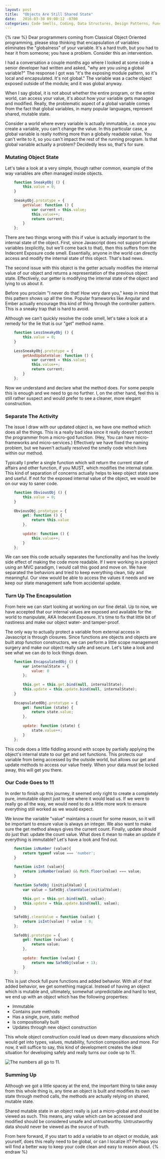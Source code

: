 ```yaml
---
layout: post
title:  "Objects Are Still Shared State"
date:   2016-03-30 09:00:12 -0700
categories: Code Smells, Coding, Data Structures, Design Patterns, Functional Programming, Javascript
---
```

{% raw %}
Dear programmers coming from Classical Object Oriented programming, please stop thinking that encapsulation of variables eliminates the "globalness" of your variable. It's a hard truth, but you had to hear it from someone; you have a problem. Consider this an intervention.

I had a conversation a couple months ago where I looked at some code a senior developer had written and asked, "why are you using a global variable?"  The response I got was "it's the exposing module pattern, so it's local and encapsulated. It's not global."  The variable was a cache object exposed outside of the module; and it was global anyway.

When I say global, it is not about whether the entire program, or the entire world, can access your value, it's about how your variable gets managed and modified. Really, the problematic aspect of a global variable comes from the fact that global variables, in many popular languages, represent shared, mutable state.

Consider a world where every variable is actually immutable, i.e. once you create a variable, you can't change the value.  In this particular case, a global variable is really nothing more than a globally readable value.  You can't write to it, so you can't impact the rest of the running program.  Is that global variable actually a problem?  Decidedly less so, that's for sure.

<h3>Mutating Object State</h3>

Let's take a look at a very simple, though rather common, example of the way variables are often managed inside objects.

```javascript
    function SneakyObj () {
        this.value = 0;
    }
    
    SneakyObj.prototype = {
        getValue: function () {
            var current = this.value;
            this.value++;
            return current;
        }
    };
```

There are two things wrong with this if value is actually important to the internal state of the object.  First, since Javascript does not support private variables (explicitly, but we'll come back to that), then this suffers from the Indecent Exposure code smell.  Essentially, anyone in the world can directly access and modify the internal state of this object.  That's bad news.

The second issue with this object is the getter actually modifies the internal value of our object and returns a representation of the previous object state.  Effectively, our getter is modifying the internal state of the object and lying to us about it.

Before you proclaim "I never do that! How very dare you," keep in mind that this pattern shows up all the time.  Popular frameworks like Angular and Ember actually encourage this kind of thing through the controller pattern.  This is a sneaky trap that is hard to avoid.

Although we can't quickly resolve the code smell, let's take a look at a remedy for the lie that is our "get" method name.

```javascript
    function LessSneakyObj () {
        this.value = 0;
    }
    
    LessSneakyObj.prototype = {
        getAndUpdateValue: function () {
            var current = this.value;
            this.value++;
            return current;
        }
    };
```

Now we understand and declare what the method does.  For some people this is enough and we need to go no further.  I, on the other hand, feel this is still rather suspect and would prefer to see a cleaner, more elegant construction.

<h3>Separate The Activity</h3>

The issue I draw with our updated object is, we have one method which does all the things.  This is a really bad idea since it really doesn't protect the programmer from a micro-god function.  (Hey, You can have micro-frameworks and micro-services.) Effectively we have fixed the naming problem, but we haven't actually resolved the smelly code which lives within our method.

Typically I prefer a single function which will return the current state of affairs and other function, if you MUST, which modifies the internal state.  This kind of separation of concerns actually helps to keep object state sane and useful.  If not for the exposed internal value of the object, we would be on our way to saner code.

```javascript
    function ObviousObj () {
        this.value = 0;
    }
    
    ObviousObj.prototype = {
        get: function () {
            return this.value
        },
        
        update: function () {
            this.value++;
        }
    };
```

We can see this code actually separates the functionality and has the lovely side effect of making the code more readable. If I were working in a project using an MVC paradigm, I would call this good and move on.  We have separated the behaviors and tried to keep everything clean, tidy and meaningful.  Our view would be able to access the values it needs and we keep our state management safe from accidental update.

<h3>Turn Up The Encapsulation</h3>

From here we can start looking at working on our fine detail.  Up to now, we have accepted that our internal values are exposed and available for the world to manipulate, AKA Indecent Exposure.  It's time to fix that little bit of nastiness and make our object water- and tamper-proof.

The only way to actually protect a variable from external access in Javascript is through closures.  Since functions are objects and objects are built atop function constructors, we can perform a little scope management surgery and make our object really safe and secure.  Let's take a look and see what we can do to lock things down.

```javascript
    function EncapsulatedObj () {
        var internalState = {
            value: 0
        };
        
        this.get = this.get.bind(null, internalState);
        this.update = this.update.bind(null, internalState);
    }
    
    EncapsulatedObj.prototype = {
        get: function (state) {
            return state.value;
        },
        
        update: function (state) {
            state.value++;
        }
    };
```

This code does a little fiddling around with scope by partially applying the object's internal state to our get and set functions.  This protects our variable from being accessed by the outside world, but allows our get and update methods to access our value freely.  When your data must be locked away, this will get you there.

<h3>Our Code Goes to 11</h3>

In order to finish up this journey, it seemed only right to create a completely pure, immutable object just to see where it would lead us.  If we were to really go all the way, we would need to do a little more work to ensure everything still worked as we would expect.

We know the variable "value" maintains a count for some reason, so it will be important to ensure value is always an integer.  We also want to make sure the get method always gives the current count.  Finally, update should do just that: update the count value. What does it mean to make an update if everything is immutable?  Let's have a look and find out.

```javascript
    function isNumber (value){
        return typeof value === 'number';
    }
    
    function isInt (value){
        return isNumber(value) && Math.floor(value) === value;
    }
    
    function SafeObj (initialValue) {
        var value = SafeObj.cleanValue(initialValue);
        
        this.get = this.get.bind(null, value);
        this.update = this.update.bind(null, value);
    }

    SafeObj.cleanValue = function (value) {
        return isInt(value) ? value : 0;
    };
    
    SafeObj.prototype = {
        get: function (value) {
            return value;
        },
        
        update: function (value) {
            return new SafeObj(value + 1);
        }
    };
```

This is just chock full pure functions and added behavior. With all of that added behavior, we get something magical.  Instead of having an object which is mutable and, ultimately, somewhat unpredictable and hard to test, we end up with an object which has the following properties:

<ul>
<li>Immutable</li>
<li>Contains pure methods</li>
<li>Has a single, pure, static method</li>
<li>Is compositionally built</li>
<li>Updates through new object construction</li>
</ul>

This whole object construction could lead us down many discussions which would get into types, values, mutability, function composition and more.  For now, it will suffice to say, this kind of development creates the ideal situation for developing safely and really turns our code up to 11.

<img src="http://media.tumblr.com/10430abfede9cebe9776f7de26e302e4/tumblr_inline_muruf3LBUw1qlasi4.gif" alt="The numbers all go to 11." />

<h3>Summing Up</h3>

Although we got a little spacey at the end, the important thing to take away from this whole thing is, any time an object is built and modifies its own state through method calls, the methods are actually relying on shared, mutable state.

Shared mutable state in an object really is just a micro-global and should be viewed as such.  This means, any value which can be accessed and modified should be considered unsafe and untrustworthy.  Untrustworthy data should never be viewed as the source of truth.

From here forward, if you start to add a variable to an object or module, ask yourself, does this really need to be global, or can I localize it?  Perhaps you will find a better way to keep your code clean and easy to reason about.
{% endraw %}
    
